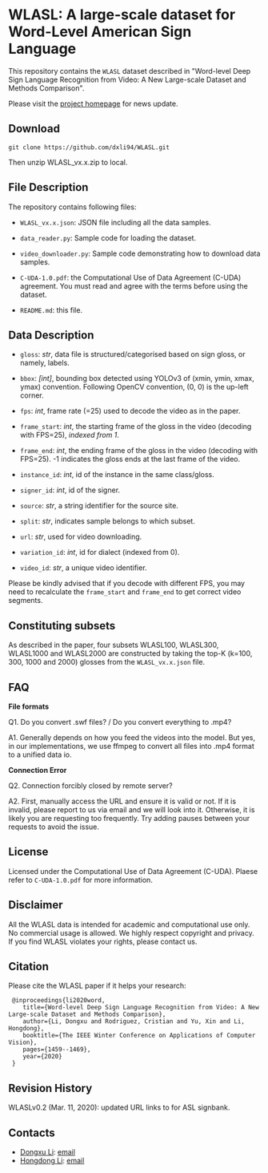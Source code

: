 WLASL: A large-scale dataset for Word-Level American Sign Language
============================================================================================

This repository contains the `WLASL` dataset described in "Word-level Deep Sign Language Recognition from Video: A New Large-scale Dataset and Methods Comparison".

Please visit the [project homepage](https://dxli94.github.io/WLASL/) for news update.

Download
-----------------
```
git clone https://github.com/dxli94/WLASL.git
```
Then unzip WLASL_vx.x.zip to local.


File Description
-----------------
The repository contains following files:

 * `WLASL_vx.x.json`: JSON file including all the data samples.

 * `data_reader.py`: Sample code for loading the dataset.

 * `video_downloader.py`: Sample code demonstrating how to download data samples.

 * `C-UDA-1.0.pdf`: the Computational Use of Data Agreement (C-UDA) agreement. You must read and agree with the terms before using the dataset.

 * `README.md`: this file.


Data Description
-----------------

* `gloss`: *str*, data file is structured/categorised based on sign gloss, or namely, labels.

* `bbox`: *[int]*, bounding box detected using YOLOv3 of (xmin, ymin, xmax, ymax) convention. Following OpenCV convention, (0, 0) is the up-left corner.

* `fps`: *int*, frame rate (=25) used to decode the video as in the paper.

* `frame_start`: *int*, the starting frame of the gloss in the video (decoding
with FPS=25), *indexed from 1*.

* `frame_end`: *int*, the ending frame of the gloss in the video (decoding with FPS=25). -1 indicates the gloss ends at the last frame of the video.

* `instance_id`: *int*, id of the instance in the same class/gloss.

* `signer_id`: *int*, id of the signer.

* `source`: *str*, a string identifier for the source site.

* `split`: *str*, indicates sample belongs to which subset.

* `url`: *str*, used for video downloading.

* `variation_id`: *int*, id for dialect (indexed from 0).

* `video_id`: *str*, a unique video identifier.

Please be kindly advised that if you decode with different FPS, you may need to recalculate the `frame_start` and `frame_end` to get correct video segments.

Constituting subsets
---------------
As described in the paper, four subsets WLASL100, WLASL300, WLASL1000 and WLASL2000 are constructed by taking the top-K (k=100, 300, 1000 and 2000) glosses from the `WLASL_vx.x.json` file.


FAQ
---------------
**File formats**

Q1. Do you convert .swf files? / Do you convert everything to .mp4?

A1. Generally depends on how you feed the videos into the model. But yes, in our implementations, we use ffmpeg to convert all files into .mp4 format to a unified data io.

**Connection Error**

Q2. Connection forcibly closed by remote server?

A2. First, manually access the URL and ensure it is valid or not. If it is invalid, please report to us via email and we will look into it. Otherwise, it is likely you are requesting too frequently. Try adding pauses between your requests to avoid the issue.

License
---------------
Licensed under the Computational Use of Data Agreement (C-UDA). Plaese refer to `C-UDA-1.0.pdf` for more information.

Disclaimer
---------------
All the WLASL data is intended for academic and computational use only. No commercial usage is allowed. We highly respect copyright and privacy. If you find WLASL violates your rights, please contact us.


Citation
--------------

Please cite the WLASL paper if it helps your research:

     @inproceedings{li2020word,
        title={Word-level Deep Sign Language Recognition from Video: A New Large-scale Dataset and Methods Comparison},
        author={Li, Dongxu and Rodriguez, Cristian and Yu, Xin and Li, Hongdong},
        booktitle={The IEEE Winter Conference on Applications of Computer Vision},
        pages={1459--1469},
        year={2020}
     }


Revision History
--------------
WLASLv0.2 (Mar. 11, 2020): updated URL links to for ASL signbank.


Contacts
------------------
- [Dongxu Li](https://cecs.anu.edu.au/people/dongxu-li): [email](dongxu.li@anu.edu.au)
- [Hongdong Li](https://cecs.anu.edu.au/~hongdong): [email](hongdong.li@anu.edu.au)
